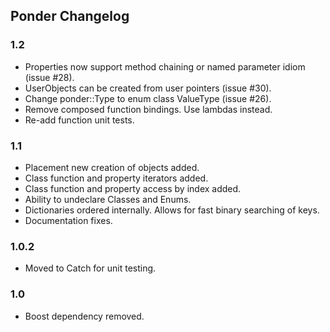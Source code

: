 
Ponder Changelog
----------------

### 1.2

- Properties now support method chaining or named parameter idiom (issue #28).
- UserObjects can be created from user pointers (issue #30).
- Change ponder::Type to enum class ValueType (issue #26).
- Remove composed function bindings. Use lambdas instead.
- Re-add function unit tests.

### 1.1

- Placement new creation of objects added.
- Class function and property iterators added.
- Class function and property access by index added.
- Ability to undeclare Classes and Enums.
- Dictionaries ordered internally. Allows for fast binary searching of keys.
- Documentation fixes.

### 1.0.2

- Moved to Catch for unit testing. 

### 1.0

- Boost dependency removed.
